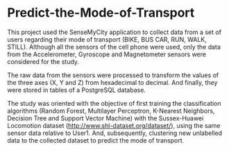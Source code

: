 # Predict-the-Mode-of-Transport

This project used the SenseMyCity application to collect data from a set of users regarding their mode of transport (BIKE, BUS CAR, RUN, WALK, STILL). Although all the sensors of the cell phone were used, only the data from the Accelerometer, Gyroscope and Magnetometer sensors were considered for the study.

The raw data from the sensors were processed to transform the values of the three axes (X, Y and Z) from hexadecimal to decimal. And finally, they were stored in tables of a PostgreSQL database. 

The study was oriented with the objective of first training the classification algorithms (Random Forest, Multilayer Perceptron, K-Nearest Neighbors, Decision Tree and Support Vector Machine) with the Sussex-Huawei Locomotion dataset (http://www.shl-dataset.org/dataset/), using the same sensor data relative to User1. And, subsequently, clustering new unlabelled data to the collected dataset to predict the mode of transport.

